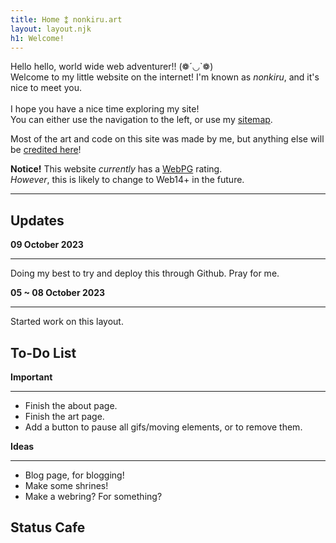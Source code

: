 ```yaml
---
title: Home ⁑ nonkiru.art
layout: layout.njk
h1: Welcome!
---
```


Hello hello, world wide web adventurer!! (❁´◡`❁)
<br>Welcome to my little website on the internet! I'm known as *nonkiru*, and it's nice to meet you.
<br><br>I hope you have a nice time exploring my site!
<br>You can either use the navigation to the left, or use my <a href="/sitemap/">sitemap</a>.

Most of the art and code on this site was made by me, but anything else will be <a href="/credits/">credited here</a>!

<b>Notice!</b> This website <i>currently</i> has a [WebPG](http://www.mabsland.com/Adoption.html) rating. 
<br><i>However</i>, this is likely to change to Web14+ in the future.

<hr>

## Updates
<div class="update_box" tabindex="0">

<b>09 October 2023</b>
<hr>

Doing my best to try and deploy this through Github. Pray for me.

<b>05 ~ 08 October 2023</b>
<hr>

Started work on this layout.

</div>

## To-Do List
<div class="update_box" tabindex="0">
    <b>Important</b>
    <hr>
    <ul>
        <li>Finish the about page.</li>
        <li>Finish the art page.</li>
        <li>Add a button to pause all gifs/moving elements, or to remove them.</li>
    </ul>
    <b>Ideas</b>
    <hr>
    <ul>
        <li>Blog page, for blogging!</li>
        <li>Make some shrines!</li>
        <li>Make a webring? For something?</li>
    </ul>
</div>

## Status Cafe

<div class="statuscafe">
    <div id="statuscafe"><div id="statuscafe-username"></div><div id="statuscafe-content"></div></div><script src="https://status.cafe/current-status.js?name=nonkiru" defer></script>
</div>